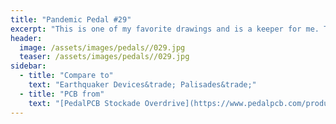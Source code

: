 ```yaml
---
title: "Pandemic Pedal #29"
excerpt: "This is one of my favorite drawings and is a keeper for me. This is me and my best friend in the stockade. It is very representative of the relationship we have. He could be wallowing in the worst filth and he would still try to find a positive. Man he aggravates me sometimes. But in the end, he is still my best friend."
header:
  image: /assets/images/pedals//029.jpg
  teaser: /assets/images/pedals//029.jpg
sidebar:
  - title: "Compare to"
    text: "Earthquaker Devices&trade; Palisades&trade;"
  - title: "PCB from"
    text: "[PedalPCB Stockade Overdrive](https://www.pedalpcb.com/product/stockade/)"
---
```


